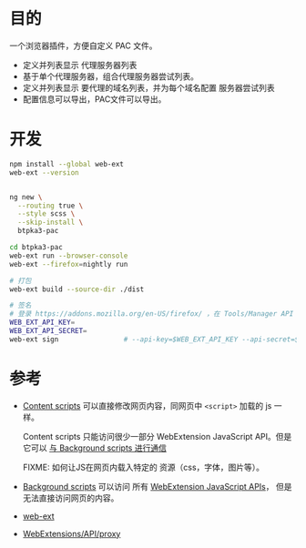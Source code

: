 # 目的

一个浏览器插件，方便自定义 PAC 文件。
 
- 定义并列表显示 代理服务器列表
- 基于单个代理服务器，组合代理服务器尝试列表。
- 定义并列表显示 要代理的域名列表，并为每个域名配置 服务器尝试列表
- 配置信息可以导出，PAC文件可以导出。
 
# 开发

```bash 
npm install --global web-ext
web-ext --version


ng new \
  --routing true \
  --style scss \
  --skip-install \
  btpka3-pac

cd btpka3-pac
web-ext run --browser-console
web-ext --firefox=nightly run

# 打包
web-ext build --source-dir ./dist

# 签名
# 登录 https://addons.mozilla.org/en-US/firefox/ ，在 Tools/Manager API keys 下找到你的 key
WEB_EXT_API_KEY=
WEB_EXT_API_SECRET=
web-ext sign                # --api-key=$WEB_EXT_API_KEY --api-secret=$WEB_EXT_API_SECRET
```

# 参考

-   [Content scripts](https://developer.mozilla.org/en-US/Add-ons/WebExtensions/Content_scripts)
    可以直接修改网页内容，同网页中 `<script>` 加载的 js 一样。
    
    Content scripts 只能访问很少一部分 WebExtension JavaScript API。但是它可以 
    [与 Background scripts 进行通信](https://developer.mozilla.org/en-US/Add-ons/WebExtensions/Content_scripts#Communicating_with_background_scripts)
    
    FIXME: 如何让JS在网页内载入特定的 资源（css，字体，图片等）。

-   [Background scripts](https://developer.mozilla.org/en-US/Add-ons/WebExtensions/Background_scripts) 可以访问
    所有 [WebExtension JavaScript APIs](https://developer.mozilla.org/en-US/Add-ons/WebExtensions/API)，
    但是无法直接访问网页的内容。

-   [web-ext](https://developer.mozilla.org/zh-CN/Add-ons/WebExtensions/Getting_started_with_web-ext) 

-   [WebExtensions/API/proxy](https://developer.mozilla.org/en-US/Add-ons/WebExtensions/API/proxy)
